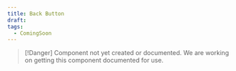 ```yaml
---
title: Back Button
draft: 
tags:
  - ComingSoon
---
```

> [!Danger] Component not yet created or documented.
> We are working on getting this component documented for use.

